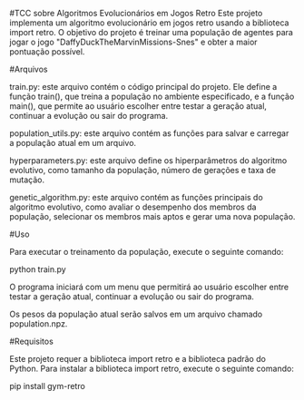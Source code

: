 #TCC sobre Algoritmos Evolucionários em Jogos Retro
Este projeto implementa um algoritmo evolucionário em jogos retro usando a biblioteca import retro. O objetivo do projeto é treinar uma população de agentes para jogar o jogo "DaffyDuckTheMarvinMissions-Snes" e obter a maior pontuação possível.

#Arquivos

train.py: este arquivo contém o código principal do projeto. Ele define a função train(), que treina a população no ambiente especificado, e a função main(), que permite ao usuário escolher entre testar a geração atual, continuar a evolução ou sair do programa.

population_utils.py: este arquivo contém as funções para salvar e carregar a população atual em um arquivo.

hyperparameters.py: este arquivo define os hiperparâmetros do algoritmo evolutivo, como tamanho da população, número de gerações e taxa de mutação.

genetic_algorithm.py: este arquivo contém as funções principais do algoritmo evolutivo, como avaliar o desempenho dos membros da população, selecionar os membros mais aptos e gerar uma nova população.

#Uso

Para executar o treinamento da população, execute o seguinte comando:

python train.py

O programa iniciará com um menu que permitirá ao usuário escolher entre testar a geração atual, continuar a evolução ou sair do programa.

Os pesos da população atual serão salvos em um arquivo chamado population.npz.

#Requisitos

Este projeto requer a biblioteca import retro e a biblioteca padrão do Python. Para instalar a biblioteca import retro, execute o seguinte comando:

pip install gym-retro
